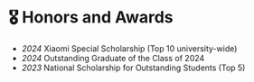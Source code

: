 <span class='anchor' id='honors'></span>

# 🎖 Honors and Awards
- *2024* Xiaomi Special Scholarship (Top 10 university-wide)
- *2024* Outstanding Graduate of the Class of 2024
- *2023* National Scholarship for Outstanding Students (Top 5)